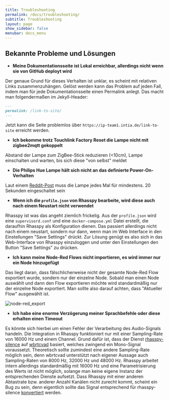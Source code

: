 ```yaml
---
title: Troubleshooting
permalink: /docs/troubleshooting/
subtitle: Troubleshooting
layout: page
show_sidebar: false
menubar: docs_menu
---
```


## Bekannte Probleme und Lösungen

* **Meine Dokumentationsseite ist Lokal erreichbar, allerdings nicht wenn sie von GitHub deployt wird**

Der genaue Grund für dieses Verhalten ist unklar, es scheint mit relativen Links zusammenzuhängen. Gelöst werden kann das Problem auf jeden Fall, indem man für jede Dokumentationsseite einen Permalink anlegt. Das macht man folgendermaßen im Jekyll-Header:
```markdown
---
permalink: /link-to-site/
---
```
Jetzt kann die Seite problemlos über `https://ip-team1.intia.de/link-to-site` erreicht werden.

* **Ich bekomme trotz Touchlink Factory Reset die Lampe nicht mit zigbee2mqtt gekoppelt**

Abstand der Lampe zum ZigBee-Stick reduzieren (<10cm), Lampe einschalten und warten, bis sich diese "von selbst" meldet

* **Die Philips Hue Lampe hält sich nicht an das definierte Power-On-Verhalten**  

Laut einem [Reddit-Post](https://www.reddit.com/r/Hue/comments/aa3am0/so_the_power_on_behavior_is_not_working_like_i/) muss die Lampe jedes Mal für mindestens. 20 Sekunden eingeschaltet sein

* **Wenn ich die `profile.json` von Rhasspy bearbeite, wird diese auch nach einem Neustart nicht verwendet**
  
Rhasspy ist was das angeht ziemlich frickelig. Aus der `profile.json` wird eine `supervisord.conf` und eine `docker-compose.yml` Datei erstellt, die daraufhin Rhasspy als Konfiguration dienen. Das passiert allerdings nicht nach einem neustart, sondern nur dann, wenn man im Web Interface in den Einstellungen "Save Settings" drückt.
Zur Lösung genügt es also sich in das Web-Interface von Rhasspy einzuloggen und unter den Einstellungen den Button "Save Settings" zu drücken.

* **Ich kann meine Node-Red Flows nicht importieren, es wird immer nur ein Node hinzugefügt**

Das liegt daran, dass fälschlicherweise nicht der gesamte Node-Red Flow exportiert wurde, sondern nur der einzelne Node. Sobald man einen Node auswählt und dann den Flow exportieren möchte wird standardmäßig nur der einzelne Node exportiert. Man sollte also darauf achten, dass "Aktueller Flow" ausgewählt ist.

![node-red_export](/assets/node-red_export.png)

* **Ich habe eine enorme Verzögerung meiner Sprachbefehle oder diese erhalten einen Timeout**

Es könnte sich hierbei um einen Fehler der Verarbeitung des Audio-Signals handeln.
Die Integration in Rhasspy funktioniert nur mit einer Sampling-Rate von 16000 Hz und einem Channel. Grund dafür ist, dass der Dienst [rhasspy-silence](#rhasspy-silence) auf [wbrtcvad](https://github.com/wiseman/py-webrtcvad) basiert, welches zwingend ein Mono-Signal voraussetzt. Theoretisch sollte zumindest eine andere Sampling-Rate möglich sein, denn wbrtcvad unterstützt nach eigener Aussage auch Sampling-Raten von 8000 Hz, 32000 Hz und 48000 Hz. Rhasspy arbeitet intern allerdings standardmäßig mit 16000 Hz und eine Parametrisierung des Werts ist nicht möglich, solange man keine eigene Instanz der entsprechenden Dienste aufsetzt.
Dass Rhasspy mit einer anderen Abtastrate bzw. anderer Anzahl Kanälen nicht zurecht kommt, scheint ein Bug zu sein, denn eigentlich sollte das Signal entsprechend für rhasspy-silence [konvertiert](https://github.com/rhasspy/rhasspy-microphone-cli-hermes/blob/master/rhasspymicrophone_cli_hermes/__init__.py#L173) werden.